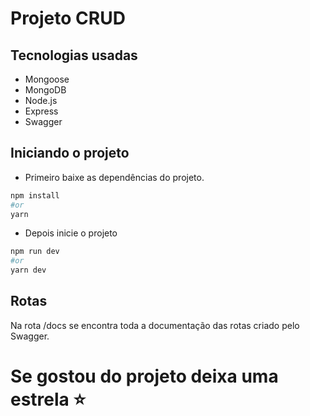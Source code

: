 # Projeto CRUD

## Tecnologias usadas

 - Mongoose
 - MongoDB
 - Node.js
 - Express
 - Swagger

## Iniciando o projeto

 - Primeiro baixe as dependências do projeto.

```bash
npm install 
#or
yarn
```
 - Depois inicie o projeto

```bash
npm run dev 
#or
yarn dev
```

## Rotas

Na rota /docs se encontra toda a documentação das rotas criado pelo Swagger.

# Se gostou do projeto deixa uma estrela ⭐
